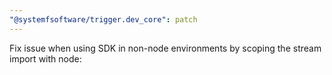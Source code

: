 ```yaml
---
"@systemfsoftware/trigger.dev_core": patch
---
```


Fix issue when using SDK in non-node environments by scoping the stream import with node:
